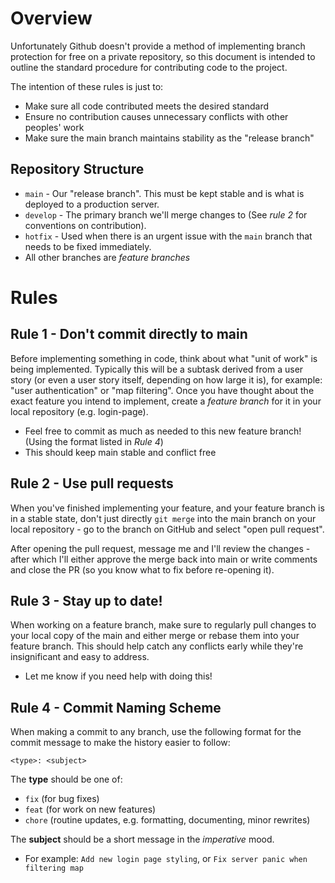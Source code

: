 
# Overview
Unfortunately Github doesn't provide a method of implementing branch protection for free on a private repository, so this document is intended to outline the standard procedure for contributing code to the project.

The intention of these rules is just to:
- Make sure all code contributed meets the desired standard
- Ensure no contribution causes unnecessary conflicts with other peoples' work
- Make sure the main branch maintains stability as the "release branch"

## Repository Structure
- `main` - Our "release branch". This must be kept stable and is what is deployed to a production server.
- `develop` - The primary branch we'll merge changes to (See *rule 2* for conventions on contribution).
- `hotfix` - Used when there is an urgent issue with the `main` branch that needs to be fixed immediately.
- All other branches are *feature branches*


# Rules

## Rule 1 - Don't commit directly to main

Before implementing something in code, think about what "unit of work" is being implemented. Typically this will be a subtask derived from a user story (or even a user story itself, depending on how large it is), for example: "user authentication" or "map filtering". Once you have thought about the exact feature you intend to implement, create a *feature branch* for it in your local repository (e.g. login-page).
- Feel free to commit as much as needed to this new feature branch! (Using the format listed in *Rule 4*)
- This should keep main stable and conflict free


## Rule 2 - Use pull requests

When you've finished implementing your feature, and your feature branch is in a stable state, don't just directly `git merge` into the main branch on your local repository - go to the branch on GitHub and select "open pull request".

After opening the pull request, message me and I'll review the changes - after which I'll either approve the merge back into main or write comments and close the PR (so you know what to fix before re-opening it).

## Rule 3 - Stay up to date!

When working on a feature branch, make sure to regularly pull changes to your local copy of the main and either merge or rebase them into your feature branch. This should help catch any conflicts early while they're insignificant and easy to address.
- Let me know if you need help with doing this!

## Rule 4 - Commit Naming Scheme

When making a commit to any branch, use the following format for the commit message to make the history easier to follow:
```
<type>: <subject>
```

The **type** should be one of:
- `fix` (for bug fixes)
- `feat` (for work on new features)
- `chore` (routine updates, e.g. formatting, documenting, minor rewrites)

The **subject** should be a short message in the *imperative* mood.
- For example: `Add new login page styling`, or `Fix server panic when filtering map`






